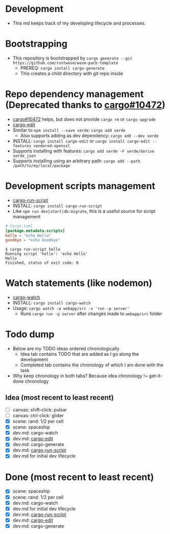 # Development

- This md keeps track of my developing lifecycle and processes.

# Bootstrapping

- This repository is bootstrapped by `cargo generate --git https://github.com/rustwasm/wasm-pack-template`
  - PREREQ: `cargo install cargo-generate`
  - This creates a child directory with git repo inside

# Repo dependency management (Deprecated thanks to [cargo#10472](https://github.com/rust-lang/cargo/pull/10472))

- [cargo#10472](https://github.com/rust-lang/cargo/pull/10472) helps, but does
not provide `cargo rm` or `cargo upgrade`
- [cargo-edit](https://github.com/killercup/cargo-edit)
- Similar to `npm install --save serde`: `cargo add serde`
  - Also supports adding as dev dependency: `cargo add --dev serde`
- INSTALL: `cargo install cargo-edit` or `cargo install cargo-edit --features vendored-openssl`
- Supports installing with features: `cargo add serde -F serde/derive serde_json`
- Supports installing using an arbitrary path: `cargo add --path /path/to/my/local/package`

# Development scripts management

- [cargo-run-script](https://github.com/JoshMcguigan/cargo-run-script)
- INSTALL: `cargo install cargo-run-script`
- Like `npm run dev|start|db:migrate`, this is a useful source for script management

```toml
# Cargo.toml
[package.metadata.scripts]
hello = "echo Hello"
goodbye = "echo Goodbye"
```

```console
$ cargo run-script hello
Running script 'hello': 'echo Hello'
Hello
Finished, status of exit code: 0
```

# Watch statements (like nodemon)

- [cargo-watch](https://crates.io/crates/cargo-watch)
- INSTALL: `cargo install cargo-watch`
- Usage: `cargo watch -w webapp/src -x 'run -p server'`
  - Runs `cargo run -p server` after changes made to `webapp/src` folder

# Todo dump

- Below are my TODO ideas ordered chronologically
  - Idea tab contains TODO that are added as I go along the development
  - Completed tab contains the chronology of which I am done with the task
- Why keep chronology in both tabs? Because idea chronology != get-it-done chronology

## Idea (most recent to least recent)

- [ ] canvas: shift-click: pulsar
- [ ] canvas: ctrl-click: glider
- [x] scene: rand: 1/2 per cell
- [x] scene: spaceship
- [x] dev.md: cargo-watch
- [x] dev.md: [cargo-edit](https://github.com/killercup/cargo-edit)
- [x] dev.md: cargo-generate
- [x] dev.md: [cargo-run-script](https://github.com/JoshMcguigan/cargo-run-script)
- [x] dev.md for initial dev lifecycle

# Done (most recent to least recent)

- [x] scene: spaceship
- [x] scene: rand: 1/2 per cell
- [x] dev.md: cargo-watch
- [x] dev.md for initial dev lifecycle
- [x] dev.md: [cargo-run-script](https://github.com/JoshMcguigan/cargo-run-script)
- [x] dev.md: [cargo-edit](https://github.com/killercup/cargo-edit)
- [x] dev.md: cargo-generate
